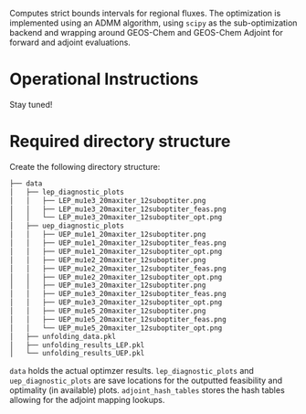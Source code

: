 Computes strict bounds intervals for regional fluxes. The optimization is implemented
using an ADMM algorithm, using `scipy` as the sub-optimization backend and wrapping around
GEOS-Chem and GEOS-Chem Adjoint for forward and adjoint evaluations.

# Operational Instructions
Stay tuned!

# Required directory structure
Create the following directory structure:
```bash
├── data
│   ├── lep_diagnostic_plots
│   │   ├── LEP_mu1e3_20maxiter_12suboptiter.png
│   │   ├── LEP_mu1e3_20maxiter_12suboptiter_feas.png
│   │   └── LEP_mu1e3_20maxiter_12suboptiter_opt.png
│   ├── uep_diagnostic_plots
│   │   ├── UEP_mu1e1_20maxiter_12suboptiter.png
│   │   ├── UEP_mu1e1_20maxiter_12suboptiter_feas.png
│   │   ├── UEP_mu1e1_20maxiter_12suboptiter_opt.png
│   │   ├── UEP_mu1e2_20maxiter_12suboptiter.png
│   │   ├── UEP_mu1e2_20maxiter_12suboptiter_feas.png
│   │   ├── UEP_mu1e2_20maxiter_12suboptiter_opt.png
│   │   ├── UEP_mu1e3_20maxiter_12suboptiter.png
│   │   ├── UEP_mu1e3_20maxiter_12suboptiter_feas.png
│   │   ├── UEP_mu1e3_20maxiter_12suboptiter_opt.png
│   │   ├── UEP_mu1e5_20maxiter_12suboptiter.png
│   │   ├── UEP_mu1e5_20maxiter_12suboptiter_feas.png
│   │   └── UEP_mu1e5_20maxiter_12suboptiter_opt.png
│   ├── unfolding_data.pkl
│   ├── unfolding_results_LEP.pkl
│   └── unfolding_results_UEP.pkl
```
`data` holds the actual optimzer results. `lep_diagnostic_plots` and `uep_diagnostic_plots` are save locations for the outputted feasibility and optimality (in available) plots. `adjoint_hash_tables` stores the hash tables allowing for the adjoint mapping lookups.